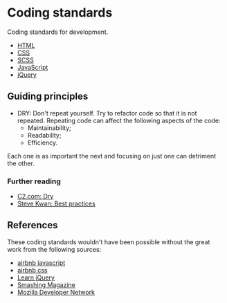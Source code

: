# Coding standards

Coding standards for development.

- [HTML](./html/)
- [CSS](./css/)
- [SCSS](./scss/)
- [JavaScript](./javascript/)
- [jQuery](./jquery/)

## Guiding principles

- DRY: Don't repeat yourself.
  Try to refactor code so that it is not repeated.
  Repeating code can affect the following aspects of the code:
  - Maintainability;
  - Readability;
  - Efficiency.

Each one is as important the next and focusing on just one can detriment the other.

### Further reading
 - [C2.com: Dry](http://c2.com/cgi/wiki?DontRepeatYourself)
 - [Steve Kwan: Best practices](https://github.com/stevekwan/best-practices/blob/master/javascript/best-practices.md#excessive-optimization)

## References

These coding standards wouldn't have been possible without the great work from the following sources:

- [airbnb javascript](https://github.com/airbnb/javascript)
- [airbnb css](https://github.com/airbnb/css)
- [Learn jQuery](http://learn.jquery.com/)
- [Smashing Magazine](https://www.smashingmagazine.com)
- [Mozilla Developer Network](https://developer.mozilla.org/)